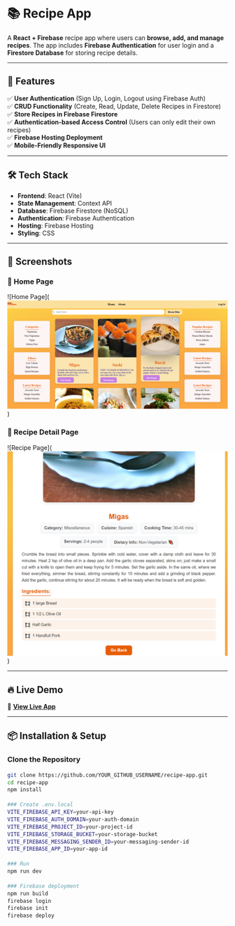 # 📚 Recipe  App  

A **React + Firebase** recipe  app where users can **browse, add, and manage recipes**. The app includes **Firebase Authentication** for user login and a **Firestore Database** for storing recipe details.  

---

## 🚀 Features  

✅ **User Authentication** (Sign Up, Login, Logout using Firebase Auth)  
✅ **CRUD Functionality** (Create, Read, Update, Delete Recipes in Firestore)  
✅ **Store Recipes in Firebase Firestore**  
✅ **Authentication-based Access Control** (Users can only edit their own recipes)  
✅ **Firebase Hosting Deployment**  
✅ **Mobile-Friendly Responsive UI**  

---

## 🛠️ Tech Stack  

- **Frontend**: React (Vite)  
- **State Management**: Context API  
- **Database**: Firebase Firestore (NoSQL)  
- **Authentication**: Firebase Authentication  
- **Hosting**: Firebase Hosting  
- **Styling**: CSS  

---

## 📸 Screenshots  

### 📌 Home Page  
![Home Page](![alt text](image.png))  

### 📌 Recipe Detail Page  
![Recipe Page](![alt text](image-1.png))  

---

## 🔥 Live Demo  

🔗 **[View Live App](https://recipe-app-green-omega.vercel.app/)**  

---

## 📦 Installation & Setup  

### Clone the Repository  
```sh
git clone https://github.com/YOUR_GITHUB_USERNAME/recipe-app.git
cd recipe-app
npm install

### Create .env.local
VITE_FIREBASE_API_KEY=your-api-key
VITE_FIREBASE_AUTH_DOMAIN=your-auth-domain
VITE_FIREBASE_PROJECT_ID=your-project-id
VITE_FIREBASE_STORAGE_BUCKET=your-storage-bucket
VITE_FIREBASE_MESSAGING_SENDER_ID=your-messaging-sender-id
VITE_FIREBASE_APP_ID=your-app-id

### Run
npm run dev

### Firebase deployment
npm run build
firebase login
firebase init
firebase deploy
